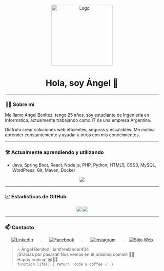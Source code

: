 <!-- Logo o imagen destacada -->
<p align="center">
  <img src="https://iamfreelancer404.netlify.app/src/img/logo/blanco/Logos%C2%A0(Tama%C3%B1o%C2%A0libre)/Transparente.png" alt="Logo" width="200"/>
</p>

<h1 align="center">Hola, soy Ángel 👋</h1>

---

### 👨‍💻 Sobre mí

Me llamo Angel Benitez, tengo 25 años, soy estudiante de Ingenieria en Informatica, actualmente trabajando como IT de una empresa Argentina.

Disfruto crear soluciones web eficientes, seguras y escalables. Me motiva aprender constantemente y ayudar a otros con mis conocimientos.

---

### 🛠️ Actualmente aprendiendo y utilizando

- Java, Spring Boot, React, Node.js, PHP, Python, HTML5, CSS3, MySQL, WordPress, Git, Maven, Docker

<div align="center">
  <img src="https://skillicons.dev/icons?i=java,spring,react,nodejs,php,python,html,css,mysql,wordpress,git,maven,docker" />
</div>

---

### 📈 Estadísticas de GitHub

<div align="center">
  <img src="https://github-readme-stats.vercel.app/api?username=Angel6044&show_icons=true&theme=radical" />
  <img src="https://github-readme-stats.vercel.app/api/top-langs/?username=Angel6044&layout=compact&theme=radical" />
</div>

---

### 📫 Contacto

<p align="center">
  <a href="https://www.linkedin.com/in/ángel-benitez/" target="_blank">
    <img src="https://img.icons8.com/fluency/48/linkedin.png" alt="LinkedIn" style="margin-right: 25px;"/>
  </a>
  <a href="https://www.facebook.com/people/IamFreelancer404/61574625526860/" target="_blank">
    <img src="https://img.icons8.com/fluency/48/facebook-new.png" alt="Facebook" style="margin: 0 25px;"/>
  </a>
  <a href="https://www.instagram.com/iamfreelancer404/" target="_blank">
    <img src="https://img.icons8.com/fluency/48/instagram-new.png" alt="Instagram" style="margin: 0 25px;"/>
  </a>
  <a href="https://iamfreelancer404.netlify.app/" target="_blank">
    <img src="https://img.icons8.com/fluency/48/domain.png" alt="Sitio Web" style="margin-left: 15px;"/>
  </a>
</p>


> ~ Ángel Benítez | iamfreelancer404  
> ¡Gracias por pasarte! Nos vemos en el próximo commit 🔧✨  
> Happy coding! 😎👨‍💻  
> `function life() { return 'code & coffee ☕' }`

